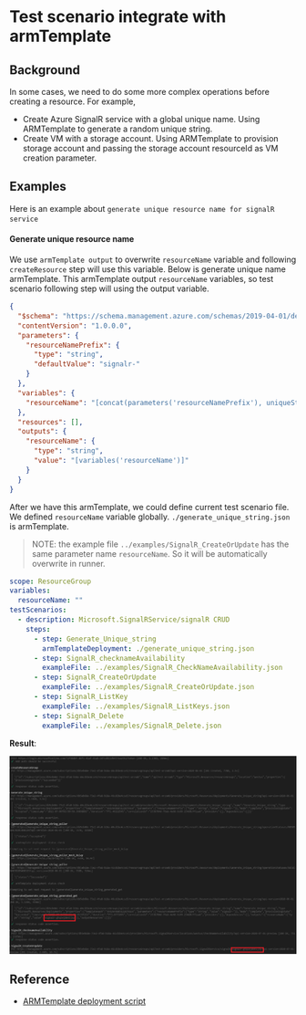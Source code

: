 # Test scenario integrate with armTemplate

## Background

In some cases, we need to do some more complex operations before creating a resource. For example,

- Create Azure SignalR service with a global unique name. Using ARMTemplate to generate a random unique string.
- Create VM with a storage account. Using ARMTemplate to provision storage account and passing the storage account resourceId as VM creation parameter.

## Examples

Here is an example about `generate unique resource name for signalR service`

#### Generate unique resource name

We use `armTemplate output` to overwrite `resourceName` variable and following `createResource` step will use this variable. Below is generate unique name armTemplate. This armTemplate output `resourceName` variables, so test scenario following step will using the output variable.

```json
{
  "$schema": "https://schema.management.azure.com/schemas/2019-04-01/deploymentTemplate.json#",
  "contentVersion": "1.0.0.0",
  "parameters": {
    "resourceNamePrefix": {
      "type": "string",
      "defaultValue": "signalr-"
    }
  },
  "variables": {
    "resourceName": "[concat(parameters('resourceNamePrefix'), uniqueString(resourceGroup().id))]"
  },
  "resources": [],
  "outputs": {
    "resourceName": {
      "type": "string",
      "value": "[variables('resourceName')]"
    }
  }
}
```

After we have this armTemplate, we could define current test scenario file. We defined `resourceName` variable globally. `./generate_unique_string.json` is armTemplate.

> NOTE: the example file `../examples/SignalR_CreateOrUpdate` has the same parameter name `resourceName`. So it will be automatically overwrite in runner.

```yaml
scope: ResourceGroup
variables:
  resourceName: ""
testScenarios:
  - description: Microsoft.SignalRService/signalR CRUD
    steps:
      - step: Generate_Unique_string
        armTemplateDeployment: ./generate_unique_string.json
      - step: SignalR_checknameAvailability
        exampleFile: ../examples/SignalR_CheckNameAvailability.json
      - step: SignalR_CreateOrUpdate
        exampleFile: ../examples/SignalR_CreateOrUpdate.json
      - step: SignalR_ListKey
        exampleFile: ../examples/SignalR_ListKeys.json
      - step: SignalR_Delete
        exampleFile: ../examples/SignalR_Delete.json
```

**Result**:

![](./armTemplate.png)

## Reference

- [ARMTemplate deployment script](https://docs.microsoft.com/en-us/azure/azure-resource-manager/templates/deployment-script-template)
